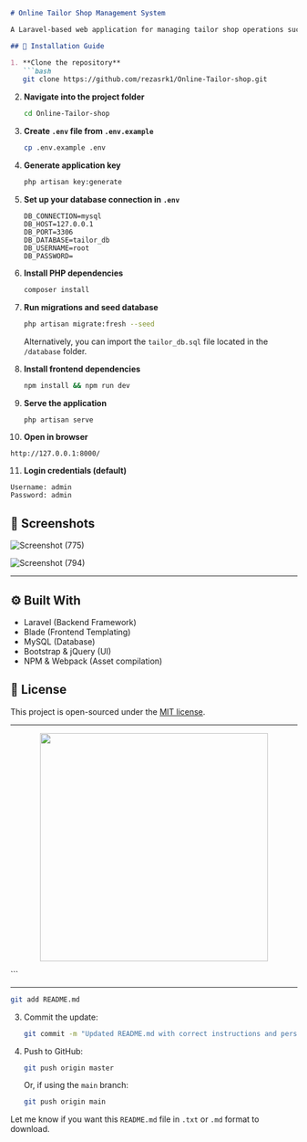 

````markdown
# Online Tailor Shop Management System

A Laravel-based web application for managing tailor shop operations such as customer orders, measurements, stitching progress, and delivery.

## 🚀 Installation Guide

1. **Clone the repository**
   ```bash
   git clone https://github.com/rezasrk1/Online-Tailor-shop.git
````

2. **Navigate into the project folder**

   ```bash
   cd Online-Tailor-shop
   ```

3. **Create `.env` file from `.env.example`**

   ```bash
   cp .env.example .env
   ```

4. **Generate application key**

   ```bash
   php artisan key:generate
   ```

5. **Set up your database connection in `.env`**

   ```
   DB_CONNECTION=mysql
   DB_HOST=127.0.0.1
   DB_PORT=3306
   DB_DATABASE=tailor_db
   DB_USERNAME=root
   DB_PASSWORD=
   ```

6. **Install PHP dependencies**

   ```bash
   composer install
   ```

7. **Run migrations and seed database**

   ```bash
   php artisan migrate:fresh --seed
   ```

   Alternatively, you can import the `tailor_db.sql` file located in the `/database` folder.

8. **Install frontend dependencies**

   ```bash
   npm install && npm run dev
   ```

9. **Serve the application**

   ```bash
   php artisan serve
   ```

10. **Open in browser**

```
http://127.0.0.1:8000/
```

11. **Login credentials (default)**

```
Username: admin
Password: admin
```

## 📸 Screenshots



![Screenshot (775)](https://github.com/user-attachments/assets/72274438-2594-4812-ae8c-4e1fceb57588)

![Screenshot (794)](https://github.com/user-attachments/assets/819830e3-e6f7-46fd-b760-3928a6b1cdd2)



---

## ⚙️ Built With

* Laravel (Backend Framework)
* Blade (Frontend Templating)
* MySQL (Database)
* Bootstrap & jQuery (UI)
* NPM & Webpack (Asset compilation)

## 📜 License

This project is open-sourced under the [MIT license](https://opensource.org/licenses/MIT).

---

<p align="center">
  <img src="https://raw.githubusercontent.com/laravel/art/master/logo-lockup/5%20SVG/2%20CMYK/1%20Full%20Color/laravel-logolockup-cmyk-red.svg" width="400">
</p>
```

---


   ```bash
   git add README.md
   ```
3. Commit the update:

   ```bash
   git commit -m "Updated README.md with correct instructions and personal repo"
   ```
4. Push to GitHub:

   ```bash
   git push origin master
   ```

   Or, if using the `main` branch:

   ```bash
   git push origin main
   ```

Let me know if you want this `README.md` file in `.txt` or `.md` format to download.
